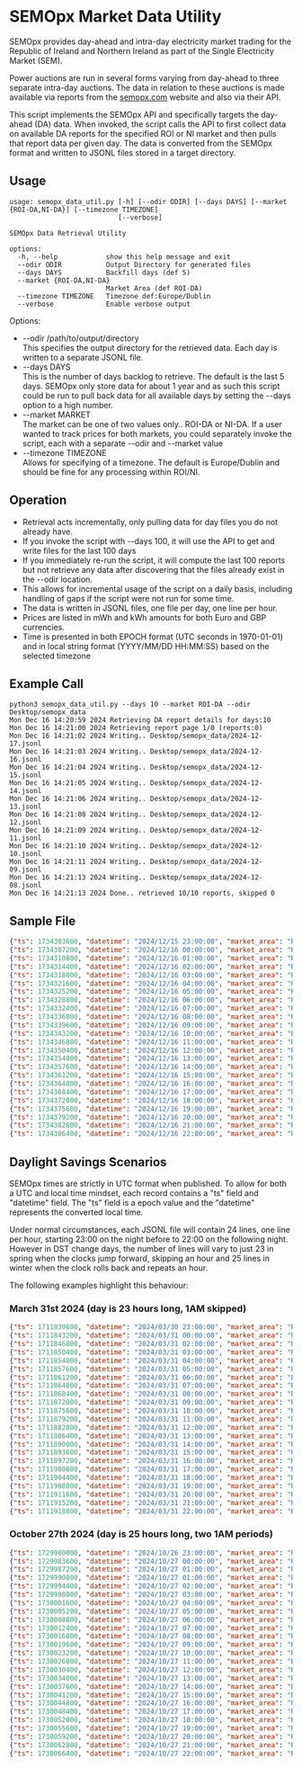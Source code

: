 # SEMOpx Market Data Utility

SEMOpx provides day-ahead and intra-day electricity market trading for the Republic of Ireland and Northern Ireland as part of the Single Electricity Market (SEM).

Power auctions are run in several forms varying from day-ahead to three separate intra-day auctions. The data in relation to these auctions is made available via reports from the [semopx.com](https://semopx.com) website and also via their API.

This script implements the SEMOpx API and specifically targets the day-ahead (DA) data. When invoked, the script calls the API to first collect data on available DA reports for the specified ROI or NI market and then pulls that report data per given day. The data is converted from the SEMOpx format and written to JSONL files stored in a target directory. 

## Usage
```
usage: semopx_data_util.py [-h] [--odir ODIR] [--days DAYS] [--market {ROI-DA,NI-DA}] [--timezone TIMEZONE]
                           [--verbose]

SEMOpx Data Retrieval Utility

options:
  -h, --help            show this help message and exit
  --odir ODIR           Output Directory for generated files
  --days DAYS           Backfill days (def 5)
  --market {ROI-DA,NI-DA}
                        Market Area (def ROI-DA)
  --timezone TIMEZONE   Timezone def:Europe/Dublin
  --verbose             Enable verbose output
```

Options:
* --odir /path/to/output/directory  
This specifies the output directory for the retrieved data. Each day is written to a separate JSONL file.
* --days DAYS   
This is the number of days backlog to retrieve. The default is the last 5 days. SEMOpx only store data for about 1 year and as such this script could be run to pull back data for all available days by setting the --days option to a high number. 
* --market MARKET  
The market can be one of two values only.. ROI-DA or NI-DA. If a user wanted to track prices for both markets, you could separately invoke the script, each with a separate --odir and --market value
* --timezone TIMEZONE  
Allows for specifying of a timezone. The default is Europe/Dublin and should be fine for any processing within ROI/NI. 

## Operation
* Retrieval acts incrementally, only pulling data for day files you do not already have. 
* If you invoke the script with --days 100, it will use the API to get and write files for the last 100 days
* If you immediately re-run the script, it will compute the last 100 reports but not retrieve any data after discovering that the files already exist in the --odir location.
* This allows for incremental usage of the script on a daily basis, including handling of gaps if the script were not run for some time.
* The data is written in JSONL files, one file per day, one line per hour.
* Prices are listed in mWh and kWh amounts for both Euro and GBP currencies.
* Time is presented in both EPOCH format (UTC seconds in 1970-01-01) and in local string format (YYYY/MM/DD HH:MM:SS) based on the selected timezone


## Example Call
```
python3 semopx_data_util.py --days 10 --market ROI-DA --odir Desktop/semopx_data
Mon Dec 16 14:20:59 2024 Retrieving DA report details for days:10
Mon Dec 16 14:21:00 2024 Retrieving report page 1/0 (reports:0)
Mon Dec 16 14:21:02 2024 Writing.. Desktop/semopx_data/2024-12-17.jsonl
Mon Dec 16 14:21:03 2024 Writing.. Desktop/semopx_data/2024-12-16.jsonl
Mon Dec 16 14:21:04 2024 Writing.. Desktop/semopx_data/2024-12-15.jsonl
Mon Dec 16 14:21:05 2024 Writing.. Desktop/semopx_data/2024-12-14.jsonl
Mon Dec 16 14:21:06 2024 Writing.. Desktop/semopx_data/2024-12-13.jsonl
Mon Dec 16 14:21:08 2024 Writing.. Desktop/semopx_data/2024-12-12.jsonl
Mon Dec 16 14:21:09 2024 Writing.. Desktop/semopx_data/2024-12-11.jsonl
Mon Dec 16 14:21:10 2024 Writing.. Desktop/semopx_data/2024-12-10.jsonl
Mon Dec 16 14:21:11 2024 Writing.. Desktop/semopx_data/2024-12-09.jsonl
Mon Dec 16 14:21:13 2024 Writing.. Desktop/semopx_data/2024-12-08.jsonl
Mon Dec 16 14:21:13 2024 Done.. retrieved 10/10 reports, skipped 0
```

## Sample File
```json
{"ts": 1734303600, "datetime": "2024/12/15 23:00:00", "market_area": "ROI-DA", "mwh_euro": 17.7900, "kwh_euro": 0.0178, "mwh_gbp": 14.8500, "kwh_gbp": 0.0149}
{"ts": 1734307200, "datetime": "2024/12/16 00:00:00", "market_area": "ROI-DA", "mwh_euro": 19, "kwh_euro": 0.0190, "mwh_gbp": 15.8640, "kwh_gbp": 0.0159}
{"ts": 1734310800, "datetime": "2024/12/16 01:00:00", "market_area": "ROI-DA", "mwh_euro": 12, "kwh_euro": 0.0120, "mwh_gbp": 10.0190, "kwh_gbp": 0.0100}
{"ts": 1734314400, "datetime": "2024/12/16 02:00:00", "market_area": "ROI-DA", "mwh_euro": 12.3400, "kwh_euro": 0.0123, "mwh_gbp": 10.3000, "kwh_gbp": 0.0103}
{"ts": 1734318000, "datetime": "2024/12/16 03:00:00", "market_area": "ROI-DA", "mwh_euro": 12.7900, "kwh_euro": 0.0128, "mwh_gbp": 10.6790, "kwh_gbp": 0.0107}
{"ts": 1734321600, "datetime": "2024/12/16 04:00:00", "market_area": "ROI-DA", "mwh_euro": 13.9100, "kwh_euro": 0.0139, "mwh_gbp": 11.6100, "kwh_gbp": 0.0116}
{"ts": 1734325200, "datetime": "2024/12/16 05:00:00", "market_area": "ROI-DA", "mwh_euro": 34.7300, "kwh_euro": 0.0347, "mwh_gbp": 29, "kwh_gbp": 0.0290}
{"ts": 1734328800, "datetime": "2024/12/16 06:00:00", "market_area": "ROI-DA", "mwh_euro": 85, "kwh_euro": 0.0850, "mwh_gbp": 70.9690, "kwh_gbp": 0.0710}
{"ts": 1734332400, "datetime": "2024/12/16 07:00:00", "market_area": "ROI-DA", "mwh_euro": 103.9000, "kwh_euro": 0.1039, "mwh_gbp": 86.7500, "kwh_gbp": 0.0867}
{"ts": 1734336000, "datetime": "2024/12/16 08:00:00", "market_area": "ROI-DA", "mwh_euro": 111.2300, "kwh_euro": 0.1112, "mwh_gbp": 92.8700, "kwh_gbp": 0.0929}
{"ts": 1734339600, "datetime": "2024/12/16 09:00:00", "market_area": "ROI-DA", "mwh_euro": 110.1900, "kwh_euro": 0.1102, "mwh_gbp": 92.0010, "kwh_gbp": 0.0920}
{"ts": 1734343200, "datetime": "2024/12/16 10:00:00", "market_area": "ROI-DA", "mwh_euro": 104.3300, "kwh_euro": 0.1043, "mwh_gbp": 87.1090, "kwh_gbp": 0.0871}
{"ts": 1734346800, "datetime": "2024/12/16 11:00:00", "market_area": "ROI-DA", "mwh_euro": 102.0600, "kwh_euro": 0.1021, "mwh_gbp": 85.2130, "kwh_gbp": 0.0852}
{"ts": 1734350400, "datetime": "2024/12/16 12:00:00", "market_area": "ROI-DA", "mwh_euro": 98.7300, "kwh_euro": 0.0987, "mwh_gbp": 82.4330, "kwh_gbp": 0.0824}
{"ts": 1734354000, "datetime": "2024/12/16 13:00:00", "market_area": "ROI-DA", "mwh_euro": 97.9000, "kwh_euro": 0.0979, "mwh_gbp": 81.7400, "kwh_gbp": 0.0817}
{"ts": 1734357600, "datetime": "2024/12/16 14:00:00", "market_area": "ROI-DA", "mwh_euro": 103.9000, "kwh_euro": 0.1039, "mwh_gbp": 86.7500, "kwh_gbp": 0.0867}
{"ts": 1734361200, "datetime": "2024/12/16 15:00:00", "market_area": "ROI-DA", "mwh_euro": 111, "kwh_euro": 0.1110, "mwh_gbp": 92.6780, "kwh_gbp": 0.0927}
{"ts": 1734364800, "datetime": "2024/12/16 16:00:00", "market_area": "ROI-DA", "mwh_euro": 149.2000, "kwh_euro": 0.1492, "mwh_gbp": 124.5720, "kwh_gbp": 0.1246}
{"ts": 1734368400, "datetime": "2024/12/16 17:00:00", "market_area": "ROI-DA", "mwh_euro": 177.4500, "kwh_euro": 0.1774, "mwh_gbp": 148.1590, "kwh_gbp": 0.1482}
{"ts": 1734372000, "datetime": "2024/12/16 18:00:00", "market_area": "ROI-DA", "mwh_euro": 175, "kwh_euro": 0.1750, "mwh_gbp": 146.1130, "kwh_gbp": 0.1461}
{"ts": 1734375600, "datetime": "2024/12/16 19:00:00", "market_area": "ROI-DA", "mwh_euro": 160, "kwh_euro": 0.1600, "mwh_gbp": 133.5890, "kwh_gbp": 0.1336}
{"ts": 1734379200, "datetime": "2024/12/16 20:00:00", "market_area": "ROI-DA", "mwh_euro": 150.7900, "kwh_euro": 0.1508, "mwh_gbp": 125.9000, "kwh_gbp": 0.1259}
{"ts": 1734382800, "datetime": "2024/12/16 21:00:00", "market_area": "ROI-DA", "mwh_euro": 127.4900, "kwh_euro": 0.1275, "mwh_gbp": 106.4460, "kwh_gbp": 0.1064}
{"ts": 1734386400, "datetime": "2024/12/16 22:00:00", "market_area": "ROI-DA", "mwh_euro": 120.0200, "kwh_euro": 0.1200, "mwh_gbp": 100.2090, "kwh_gbp": 0.1002}
```

## Daylight Savings Scenarios
SEMOpx times are strictly in UTC format when published. To allow for both a UTC and local time mindset, each record contains a "ts" field and "datetime" field. The "ts" field is a epoch value and the "datetime" represents the converted local time. 

Under normal circumstances, each JSONL file will contain 24 lines, one line per hour, starting 23:00 on the night before to 22:00 on the following night. However in DST change days, the number of lines will vary to just 23 in spring when the clocks jump forward, skipping an hour and 25 lines in winter when the clock rolls back and repeats an hour.

The following examples highlight this behaviour:

### March 31st 2024 (day is 23 hours long, 1AM skipped)
```json
{"ts": 1711839600, "datetime": "2024/03/30 23:00:00", "market_area": "ROI-DA", "mwh_euro": 94.6000, "kwh_euro": 0.0946, "mwh_gbp": 80.9930, "kwh_gbp": 0.0810}
{"ts": 1711843200, "datetime": "2024/03/31 00:00:00", "market_area": "ROI-DA", "mwh_euro": 94.5000, "kwh_euro": 0.0945, "mwh_gbp": 80.9100, "kwh_gbp": 0.0809}
{"ts": 1711846800, "datetime": "2024/03/31 02:00:00", "market_area": "ROI-DA", "mwh_euro": 82.8100, "kwh_euro": 0.0828, "mwh_gbp": 70.9000, "kwh_gbp": 0.0709}
{"ts": 1711850400, "datetime": "2024/03/31 03:00:00", "market_area": "ROI-DA", "mwh_euro": 82.0100, "kwh_euro": 0.0820, "mwh_gbp": 70.2140, "kwh_gbp": 0.0702}
{"ts": 1711854000, "datetime": "2024/03/31 04:00:00", "market_area": "ROI-DA", "mwh_euro": 79, "kwh_euro": 0.0790, "mwh_gbp": 67.6370, "kwh_gbp": 0.0676}
{"ts": 1711857600, "datetime": "2024/03/31 05:00:00", "market_area": "ROI-DA", "mwh_euro": 70.1500, "kwh_euro": 0.0702, "mwh_gbp": 60.0600, "kwh_gbp": 0.0601}
{"ts": 1711861200, "datetime": "2024/03/31 06:00:00", "market_area": "ROI-DA", "mwh_euro": 71.1000, "kwh_euro": 0.0711, "mwh_gbp": 60.8730, "kwh_gbp": 0.0609}
{"ts": 1711864800, "datetime": "2024/03/31 07:00:00", "market_area": "ROI-DA", "mwh_euro": 73.8700, "kwh_euro": 0.0739, "mwh_gbp": 63.2450, "kwh_gbp": 0.0632}
{"ts": 1711868400, "datetime": "2024/03/31 08:00:00", "market_area": "ROI-DA", "mwh_euro": 78.0700, "kwh_euro": 0.0781, "mwh_gbp": 66.8410, "kwh_gbp": 0.0668}
{"ts": 1711872000, "datetime": "2024/03/31 09:00:00", "market_area": "ROI-DA", "mwh_euro": 82.4300, "kwh_euro": 0.0824, "mwh_gbp": 70.5700, "kwh_gbp": 0.0706}
{"ts": 1711875600, "datetime": "2024/03/31 10:00:00", "market_area": "ROI-DA", "mwh_euro": 78.8400, "kwh_euro": 0.0788, "mwh_gbp": 67.5000, "kwh_gbp": 0.0675}
{"ts": 1711879200, "datetime": "2024/03/31 11:00:00", "market_area": "ROI-DA", "mwh_euro": 73.1500, "kwh_euro": 0.0732, "mwh_gbp": 62.6280, "kwh_gbp": 0.0626}
{"ts": 1711882800, "datetime": "2024/03/31 12:00:00", "market_area": "ROI-DA", "mwh_euro": 69, "kwh_euro": 0.0690, "mwh_gbp": 59.0750, "kwh_gbp": 0.0591}
{"ts": 1711886400, "datetime": "2024/03/31 13:00:00", "market_area": "ROI-DA", "mwh_euro": 65.2000, "kwh_euro": 0.0652, "mwh_gbp": 55.8220, "kwh_gbp": 0.0558}
{"ts": 1711890000, "datetime": "2024/03/31 14:00:00", "market_area": "ROI-DA", "mwh_euro": 65.2000, "kwh_euro": 0.0652, "mwh_gbp": 55.8220, "kwh_gbp": 0.0558}
{"ts": 1711893600, "datetime": "2024/03/31 15:00:00", "market_area": "ROI-DA", "mwh_euro": 66.9000, "kwh_euro": 0.0669, "mwh_gbp": 57.2770, "kwh_gbp": 0.0573}
{"ts": 1711897200, "datetime": "2024/03/31 16:00:00", "market_area": "ROI-DA", "mwh_euro": 72.4500, "kwh_euro": 0.0725, "mwh_gbp": 62.0290, "kwh_gbp": 0.0620}
{"ts": 1711900800, "datetime": "2024/03/31 17:00:00", "market_area": "ROI-DA", "mwh_euro": 93.4400, "kwh_euro": 0.0934, "mwh_gbp": 80, "kwh_gbp": 0.0800}
{"ts": 1711904400, "datetime": "2024/03/31 18:00:00", "market_area": "ROI-DA", "mwh_euro": 111.3500, "kwh_euro": 0.1113, "mwh_gbp": 95.3340, "kwh_gbp": 0.0953}
{"ts": 1711908000, "datetime": "2024/03/31 19:00:00", "market_area": "ROI-DA", "mwh_euro": 125, "kwh_euro": 0.1250, "mwh_gbp": 107.0210, "kwh_gbp": 0.1070}
{"ts": 1711911600, "datetime": "2024/03/31 20:00:00", "market_area": "ROI-DA", "mwh_euro": 120.5100, "kwh_euro": 0.1205, "mwh_gbp": 103.1760, "kwh_gbp": 0.1032}
{"ts": 1711915200, "datetime": "2024/03/31 21:00:00", "market_area": "ROI-DA", "mwh_euro": 100, "kwh_euro": 0.1000, "mwh_gbp": 85.6160, "kwh_gbp": 0.0856}
{"ts": 1711918800, "datetime": "2024/03/31 22:00:00", "market_area": "ROI-DA", "mwh_euro": 80.1000, "kwh_euro": 0.0801, "mwh_gbp": 68.5790, "kwh_gbp": 0.0686}
```

### October 27th 2024 (day is 25 hours long, two 1AM periods)
```json
{"ts": 1729980000, "datetime": "2024/10/26 23:00:00", "market_area": "ROI-DA", "mwh_euro": 171.1100, "kwh_euro": 0.1711, "mwh_gbp": 142.5440, "kwh_gbp": 0.1425}
{"ts": 1729983600, "datetime": "2024/10/27 00:00:00", "market_area": "ROI-DA", "mwh_euro": 180.2000, "kwh_euro": 0.1802, "mwh_gbp": 150.1170, "kwh_gbp": 0.1501}
{"ts": 1729987200, "datetime": "2024/10/27 01:00:00", "market_area": "ROI-DA", "mwh_euro": 196.2000, "kwh_euro": 0.1962, "mwh_gbp": 163.4460, "kwh_gbp": 0.1634}
{"ts": 1729990800, "datetime": "2024/10/27 01:00:00", "market_area": "ROI-DA", "mwh_euro": 203, "kwh_euro": 0.2030, "mwh_gbp": 169.1100, "kwh_gbp": 0.1691}
{"ts": 1729994400, "datetime": "2024/10/27 02:00:00", "market_area": "ROI-DA", "mwh_euro": 163.6000, "kwh_euro": 0.1636, "mwh_gbp": 136.2880, "kwh_gbp": 0.1363}
{"ts": 1729998000, "datetime": "2024/10/27 03:00:00", "market_area": "ROI-DA", "mwh_euro": 137.9300, "kwh_euro": 0.1379, "mwh_gbp": 114.9000, "kwh_gbp": 0.1149}
{"ts": 1730001600, "datetime": "2024/10/27 04:00:00", "market_area": "ROI-DA", "mwh_euro": 115.4500, "kwh_euro": 0.1154, "mwh_gbp": 96.1760, "kwh_gbp": 0.0962}
{"ts": 1730005200, "datetime": "2024/10/27 05:00:00", "market_area": "ROI-DA", "mwh_euro": 122.0100, "kwh_euro": 0.1220, "mwh_gbp": 101.6410, "kwh_gbp": 0.1016}
{"ts": 1730008800, "datetime": "2024/10/27 06:00:00", "market_area": "ROI-DA", "mwh_euro": 148.4500, "kwh_euro": 0.1484, "mwh_gbp": 123.6670, "kwh_gbp": 0.1237}
{"ts": 1730012400, "datetime": "2024/10/27 07:00:00", "market_area": "ROI-DA", "mwh_euro": 106.4500, "kwh_euro": 0.1065, "mwh_gbp": 88.6790, "kwh_gbp": 0.0887}
{"ts": 1730016000, "datetime": "2024/10/27 08:00:00", "market_area": "ROI-DA", "mwh_euro": 110.0700, "kwh_euro": 0.1101, "mwh_gbp": 91.6940, "kwh_gbp": 0.0917}
{"ts": 1730019600, "datetime": "2024/10/27 09:00:00", "market_area": "ROI-DA", "mwh_euro": 102, "kwh_euro": 0.1020, "mwh_gbp": 84.9720, "kwh_gbp": 0.0850}
{"ts": 1730023200, "datetime": "2024/10/27 10:00:00", "market_area": "ROI-DA", "mwh_euro": 100.8900, "kwh_euro": 0.1009, "mwh_gbp": 84.0470, "kwh_gbp": 0.0840}
{"ts": 1730026800, "datetime": "2024/10/27 11:00:00", "market_area": "ROI-DA", "mwh_euro": 95, "kwh_euro": 0.0950, "mwh_gbp": 79.1400, "kwh_gbp": 0.0791}
{"ts": 1730030400, "datetime": "2024/10/27 12:00:00", "market_area": "ROI-DA", "mwh_euro": 93.4800, "kwh_euro": 0.0935, "mwh_gbp": 77.8740, "kwh_gbp": 0.0779}
{"ts": 1730034000, "datetime": "2024/10/27 13:00:00", "market_area": "ROI-DA", "mwh_euro": 100.3000, "kwh_euro": 0.1003, "mwh_gbp": 83.5550, "kwh_gbp": 0.0836}
{"ts": 1730037600, "datetime": "2024/10/27 14:00:00", "market_area": "ROI-DA", "mwh_euro": 96.0100, "kwh_euro": 0.0960, "mwh_gbp": 79.9820, "kwh_gbp": 0.0800}
{"ts": 1730041200, "datetime": "2024/10/27 15:00:00", "market_area": "ROI-DA", "mwh_euro": 102.0300, "kwh_euro": 0.1020, "mwh_gbp": 85, "kwh_gbp": 0.0850}
{"ts": 1730044800, "datetime": "2024/10/27 16:00:00", "market_area": "ROI-DA", "mwh_euro": 128.0100, "kwh_euro": 0.1280, "mwh_gbp": 106.6390, "kwh_gbp": 0.1066}
{"ts": 1730048400, "datetime": "2024/10/27 17:00:00", "market_area": "ROI-DA", "mwh_euro": 140.4300, "kwh_euro": 0.1404, "mwh_gbp": 116.9860, "kwh_gbp": 0.1170}
{"ts": 1730052000, "datetime": "2024/10/27 18:00:00", "market_area": "ROI-DA", "mwh_euro": 120.5600, "kwh_euro": 0.1206, "mwh_gbp": 100.4300, "kwh_gbp": 0.1004}
{"ts": 1730055600, "datetime": "2024/10/27 19:00:00", "market_area": "ROI-DA", "mwh_euro": 110, "kwh_euro": 0.1100, "mwh_gbp": 91.6360, "kwh_gbp": 0.0916}
{"ts": 1730059200, "datetime": "2024/10/27 20:00:00", "market_area": "ROI-DA", "mwh_euro": 101.3000, "kwh_euro": 0.1013, "mwh_gbp": 84.3890, "kwh_gbp": 0.0844}
{"ts": 1730062800, "datetime": "2024/10/27 21:00:00", "market_area": "ROI-DA", "mwh_euro": 92.0100, "kwh_euro": 0.0920, "mwh_gbp": 76.6490, "kwh_gbp": 0.0766}
{"ts": 1730066400, "datetime": "2024/10/27 22:00:00", "market_area": "ROI-DA", "mwh_euro": 80.0800, "kwh_euro": 0.0801, "mwh_gbp": 66.7110, "kwh_gbp": 0.0667}
```

